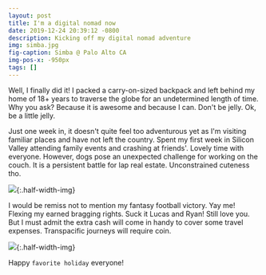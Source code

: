 ```yaml
---
layout: post
title: I'm a digital nomad now
date: 2019-12-24 20:39:12 -0800
description: Kicking off my digital nomad adventure
img: simba.jpg
fig-caption: Simba @ Palo Alto CA
img-pos-x: -950px
tags: []
---
```

Well, I finally did it! I packed a carry-on-sized backpack and left behind my home of 18+ years to traverse the globe for an undetermined length of time. Why you ask? Because it is awesome and because I can. Don't be jelly. Ok, be a little jelly.

Just one week in, it doesn't quite feel too adventurous yet as I'm visiting familiar places and have not left the country. Spent my first week in Silicon Valley attending family events and crashing at friends'. Lovely time with everyone. However, dogs pose an unexpected challenge for working on the couch. It is a persistent battle for lap real estate. Unconstrained cuteness tho.

![]({{site.baseimgurl}}/lap_dogs.jpg){:.half-width-img}

I would be remiss not to mention my fantasy football victory. Yay me! Flexing my earned bragging rights. Suck it Lucas and Ryan! Still love you. But I must admit the extra cash will come in handy to cover some travel expenses. Transpacific journeys will require coin.

![]({{site.baseimgurl}}/fantasy.png){:.half-width-img}

Happy `favorite holiday` everyone!
